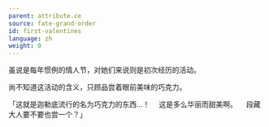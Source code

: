 ```yaml
---
parent: attribute.ce
source: fate-grand-order
id: first-valentines
language: zh
weight: 0
---
```


虽说是每年惯例的情人节，对她们来说则是初次经历的活动。

尚不知道这活动的含义，只顾品尝着眼前美味的巧克力。

「这就是迦勒底流行的名为巧克力的东西…！
　这是多么华丽而甜美啊。
　段藏大人要不要也尝一个？」
